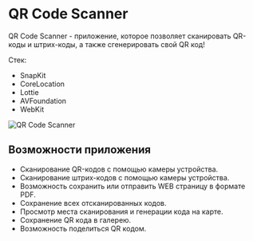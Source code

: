 # QR Code Scanner
QR Code Scanner - приложение, которое позволяет сканировать QR-коды и штрих-коды, а также сгенерировать свой QR код! 

Стек:
- SnapKit
- CoreLocation
- Lottie
- AVFoundation
- WebKit

![QR Code Scanner](https://raw.githubusercontent.com/IlyaLavr/QrCodeScanner/0f3f09ce1e74f2343b576103a5b42b8e28a96155/1688159982258100.gif)

## Возможности приложения
- Сканирование QR-кодов с помощью камеры устройства.
- Сканирование штрих-кодов с помощью камеры устройства.
- Возможность сохранить или отправить WEB страницу в формате PDF.
- Сохранение всех отсканированных кодов.
- Просмотр места сканирования и генерации кода на карте.
- Сохранение QR кода в галерею.
- Возможность поделиться QR кодом.
